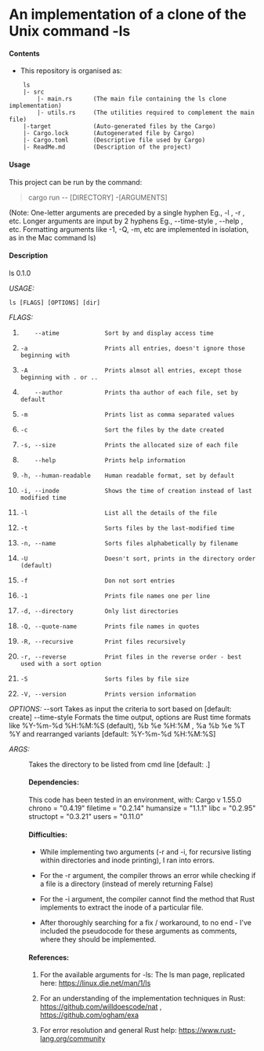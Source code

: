 # An implementation of a clone of the Unix command -ls


#### Contents

- This repository is organised as:
    
```
    ls
    |- src
        |- main.rs      (The main file containing the ls clone implementation)
        |- utils.rs     (The utilities required to complement the main file)
    |-target            (Auto-generated files by the Cargo)
    |- Cargo.lock       (Autogenerated file by Cargo)
    |- Cargo.toml       (Descriptive file used by Cargo)
    |- ReadMe.md        (Description of the project)
```

#### Usage

This project can be run by the command:

> cargo run -- [DIRECTORY] -[ARGUMENTS]

(Note: One-letter arguments are preceded by a single hyphen Eg., -l , -r , etc.
Longer arguments are input by 2 hyphens Eg., --time-style , --help , etc. Formatting arguments like -1, -Q, -m, etc are implemented in isolation, as in the Mac command ls)

#### Description

ls 0.1.0

*USAGE:*

    ls [FLAGS] [OPTIONS] [dir]

*FLAGS:*

1.         --atime             Sort by and display access time
2.     -a                      Prints all entries, doesn't ignore those beginning with 
3.     -A                      Prints almsot all entries, except those beginning with . or ..
4.         --author            Prints tha author of each file, set by default
5.     -m                      Prints list as comma separated values
6.     -c                      Sort the files by the date created
7.     -s, --size              Prints the allocated size of each file
8.         --help              Prints help information
9.     -h, --human-readable    Human readable format, set by default
10.     -i, --inode             Shows the time of creation instead of last modified time
11.     -l                      List all the details of the file
12.     -t                      Sorts files by the last-modified time
13.     -n, --name              Sorts files alphabetically by filename
14.     -U                      Doesn't sort, prints in the directory order (default)
15.     -f                      Don not sort entries
16.     -1                      Prints file names one per line
17.     -d, --directory         Only list directories
18.     -Q, --quote-name        Prints file names in quotes
19.     -R, --recursive         Print files recursively
20.     -r, --reverse           Print files in the reverse order - best used with a sort option
21.     -S                      Sorts files by file size
22.     -V, --version           Prints version information

*OPTIONS:*
        --sort <sort>                Takes as input the criteria to sort based on [default: create]
        --time-style <time-style>    Formats the time output, options are Rust time formats like %Y-%m-%d %H:%M:%S
                                    (default), %b %e %H:%M , %a %b %e %T %Y and rearranged variants [default: %Y-%m-%d
                                    %H:%M:%S]

*ARGS:*
        <dir>    Takes the directory to be listed from cmd line [default: .]


#### Dependencies:

This code has been tested in an environment, with:
    Cargo       v 1.55.0
    chrono      = "0.4.19"
    filetime    = "0.2.14"
    humansize   = "1.1.1"
    libc        = "0.2.95"
    structopt   = "0.3.21"
    users       = "0.11.0"


#### Difficulties:

- While implementing two arguments (-r and -i, for recursive listing within directories and inode printing), I ran into errors.

- For the -r argument, the compiler throws an error while checking if a file is a directory (instead of merely returning False)

- For the -i argument, the compiler cannot find the method that Rust implements to extract the inode of a particular file.

- After thoroughly searching for a fix / workaround, to no end - I've included the pseudocode for these arguments as comments, where they should be implemented. 

#### References:

1. For the available arguments for -ls: The ls man page, replicated here: https://linux.die.net/man/1/ls

2. For an understanding of the implementation techniques in Rust: https://github.com/willdoescode/nat , https://github.com/ogham/exa

3. For error resolution and general Rust help: https://www.rust-lang.org/community 


